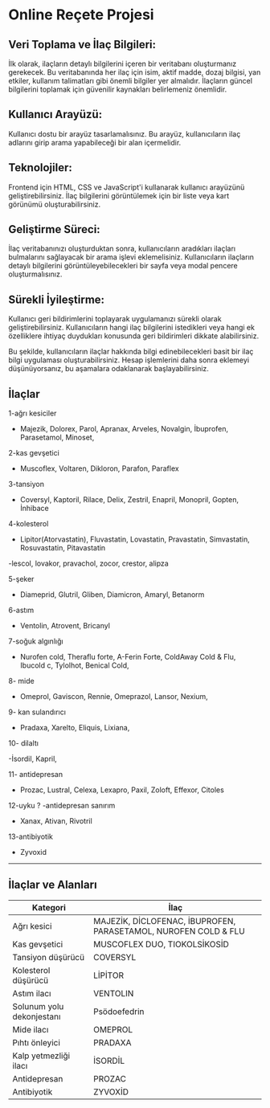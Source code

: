 # Online Reçete Projesi

## Veri Toplama ve İlaç Bilgileri:

İlk olarak, ilaçların detaylı bilgilerini içeren bir veritabanı oluşturmanız gerekecek. Bu veritabanında her ilaç için isim, aktif madde, dozaj bilgisi, yan etkiler, kullanım talimatları gibi önemli bilgiler yer almalıdır. İlaçların güncel bilgilerini toplamak için güvenilir kaynakları belirlemeniz önemlidir.

## Kullanıcı Arayüzü:

Kullanıcı dostu bir arayüz tasarlamalısınız. Bu arayüz, kullanıcıların ilaç adlarını girip arama yapabileceği bir alan içermelidir.

## Teknolojiler:

Frontend için HTML, CSS ve JavaScript'i kullanarak kullanıcı arayüzünü geliştirebilirsiniz. İlaç bilgilerini görüntülemek için bir liste veya kart görünümü oluşturabilirsiniz.

## Geliştirme Süreci:

İlaç veritabanınızı oluşturduktan sonra, kullanıcıların aradıkları ilaçları bulmalarını sağlayacak bir arama işlevi eklemelisiniz. Kullanıcıların ilaçların detaylı bilgilerini görüntüleyebilecekleri bir sayfa veya modal pencere oluşturmalısınız.

## Sürekli İyileştirme:

Kullanıcı geri bildirimlerini toplayarak uygulamanızı sürekli olarak geliştirebilirsiniz. Kullanıcıların hangi ilaç bilgilerini istedikleri veya hangi ek özelliklere ihtiyaç duydukları konusunda geri bildirimleri dikkate alabilirsiniz.

Bu şekilde, kullanıcıların ilaçlar hakkında bilgi edinebilecekleri basit bir ilaç bilgi uygulaması oluşturabilirsiniz. Hesap işlemlerini daha sonra eklemeyi düşünüyorsanız, bu aşamalara odaklanarak başlayabilirsiniz.

## İlaçlar

1-ağrı kesiciler

- Majezik, Dolorex, Parol, Apranax, Arveles, Novalgin, İbuprofen, Parasetamol, Minoset,

2-kas gevşetici

- Muscoflex, Voltaren, Dikloron, Parafon, Paraflex

3-tansiyon

- Coversyl, Kaptoril, Rilace, Delix, Zestril, Enapril, Monopril, Gopten, İnhibace

4-kolesterol

- Lipitor(Atorvastatin), Fluvastatin, Lovastatin, Pravastatin, Simvastatin, Rosuvastatin, Pitavastatin

-lescol, lovakor, pravachol, zocor, crestor, alipza

5-şeker

- Diameprid, Glutril, Gliben, Diamicron, Amaryl, Betanorm

6-astım

- Ventolin, Atrovent, Bricanyl

7-soğuk algınlığı

- Nurofen cold, Theraflu forte, A-Ferin Forte, ColdAway Cold & Flu, Ibucold c, Tylolhot, Benical Cold,

8- mide

- Omeprol, Gaviscon, Rennie, Omeprazol, Lansor, Nexium,

9- kan sulandırıcı

- Pradaxa, Xarelto, Eliquis, Lixiana,

10- dilaltı

-İsordil, Kapril,

11- antidepresan

- Prozac, Lustral, Celexa, Lexapro, Paxil, Zoloft, Effexor, Citoles

12-uyku ? -antidepresan sanırım

- Xanax, Ativan, Rivotril

13-antibiyotik

- Zyvoxid

---

## İlaçlar ve Alanları

| Kategori                  | İlaç                                                            |
| ------------------------- | --------------------------------------------------------------- |
| Ağrı kesici               | MAJEZİK, DİCLOFENAC, İBUPROFEN, PARASETAMOL, NUROFEN COLD & FLU |
| Kas gevşetici             | MUSCOFLEX DUO, TIOKOLSİKOSİD                                    |
| Tansiyon düşürücü         | COVERSYL                                                        |
| Kolesterol düşürücü       | LİPİTOR                                                         |
| Astım ilacı               | VENTOLIN                                                        |
| Solunum yolu dekonjestanı | Psödoefedrin                                                    |
| Mide ilacı                | OMEPROL                                                         |
| Pıhtı önleyici            | PRADAXA                                                         |
| Kalp yetmezliği ilacı     | İSORDİL                                                         |
| Antidepresan              | PROZAC                                                          |
| Antibiyotik               | ZYVOXİD                                                         |
